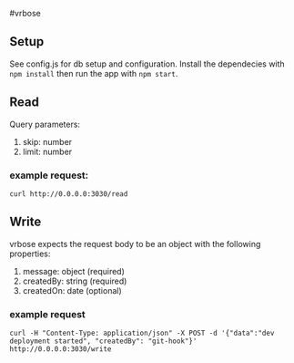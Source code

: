 #vrbose

## Setup
See config.js for db setup and configuration. Install the dependecies with `npm install` then run the app with `npm start`.

## Read
Query parameters:

1. skip: number
1. limit: number

### example request:
```
curl http://0.0.0.0:3030/read
```

## Write
vrbose expects the request body to be an object with the following properties:

1. message: object (required)
1. createdBy: string (required)
1. createdOn: date (optional)

### example request

```
curl -H "Content-Type: application/json" -X POST -d '{"data":"dev deployment started", "createdBy": "git-hook"}' http://0.0.0.0:3030/write
```
